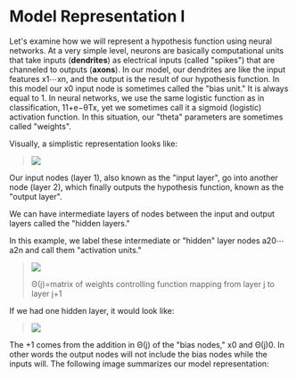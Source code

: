 # Model Representation I

Let's examine how we will represent a hypothesis function using neural networks. At a very simple level, neurons are basically computational units that take inputs (**dendrites**) as electrical inputs (called "spikes") that are channeled to outputs (**axons**). In our model, our dendrites are like the input features x1⋯xn, and the output is the result of our hypothesis function. In this model our x0 input node is sometimes called the "bias unit." It is always equal to 1. In neural networks, we use the same logistic function as in classification, 11+e−θTx, yet we sometimes call it a sigmoid (logistic) activation function. In this situation, our "theta" parameters are sometimes called "weights".

Visually, a simplistic representation looks like:

> <img src="https://latex.codecogs.com/gif.latex?\begin{bmatrix}&space;x_0\\&space;x_1\\&space;x_2&space;\end{bmatrix}\rightarrow&space;[\:&space;\:&space;\:&space;]\rightarrow&space;h_\theta(x)" />

Our input nodes (layer 1), also known as the "input layer", go into another node (layer 2), which finally outputs the hypothesis function, known as the "output layer".

We can have intermediate layers of nodes between the input and output layers called the "hidden layers."

In this example, we label these intermediate or "hidden" layer nodes a20⋯a2n and call them "activation units."

> <img src="https://latex.codecogs.com/gif.latex?a_i^{(j)}='activation'\;of\;unit\;i\;in\;layer\;j" />
> 
> Θ(j)=matrix of weights controlling function mapping from layer j to layer j+1

If we had one hidden layer, it would look like:

> <img src="https://latex.codecogs.com/gif.latex?a_i^{(j)}='activation'\;of\;unit\;i\;in\;layer\;j" />

The +1 comes from the addition in Θ(j) of the "bias nodes," x0 and Θ(j)0. In other words the output nodes will not include the bias nodes while the inputs will. The following image summarizes our model representation:

<img src="https://d3c33hcgiwev3.cloudfront.net/imageAssetProxy.v1/0rgjYLDeEeajLxLfjQiSjg_0c07c56839f8d6e8d7b0d09acedc88fd_Screenshot-2016-11-22-10.08.51.png?expiry=1503792000000&amp;hmac=VyBq2uTNaMWu4gp4m3I8Maoh6itVy-7e8y0f04aHz3k" alt="" data-asset-id="0rgjYLDeEeajLxLfjQiSjg">
